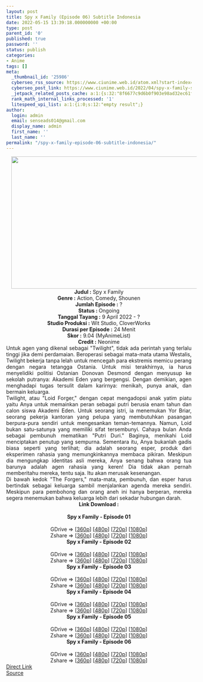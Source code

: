 ```yaml
---
layout: post
title: Spy x Family (Episode 06) Subtitle Indonesia
date: 2022-05-15 13:39:18.000000000 +00:00
type: post
parent_id: '0'
published: true
password: ''
status: publish
categories:
- Anime
tags: []
meta:
  _thumbnail_id: '25986'
  cyberseo_rss_source: https://www.ciunime.web.id/atom.xml?start-index=1
  cyberseo_post_link: https://www.ciunime.web.id/2022/04/spy-x-family-subtitle-indonesia.html
  _jetpack_related_posts_cache: a:1:{s:32:"8f6677c9d6b0f903e98ad32ec61f8deb";a:2:{s:7:"expires";i:1653821841;s:7:"payload";a:3:{i:0;a:1:{s:2:"id";i:25889;}i:1;a:1:{s:2:"id";i:25779;}i:2;a:1:{s:2:"id";i:26079;}}}}
  rank_math_internal_links_processed: '1'
  litespeed_vpi_list: a:1:{i:0;s:12:"empty result";}
author:
  login: admin
  email: senseads014@gmail.com
  display_name: admin
  first_name: ''
  last_name: ''
permalink: "/spy-x-family-episode-06-subtitle-indonesia/"
---
```

<div class="separator" style="clear: both; text-align: center;"><a href="https://blogger.googleusercontent.com/img/b/R29vZ2xl/AVvXsEj112rFhpKQ4YslFCib2CrCwOWa_fp7LvnouWzvy75aN0dWTU3AMng3ZQanibKMgdrLyDW4nYBPFIWG2yONXjjCbBt8XabMRoXQB1VTofbipXdOtH9QgL3Wtprra8mUqH_2NLCrLbH0FIrUZ-FN0XjUVoaKz8TBUGXL10g46q5BbWVDZzukORheXvHR/s1280/Spy%20x%20Family.jpg" style="margin-left: 1em; margin-right: 1em;"><img border="0" data-original-height="720" data-original-width="1280" height="360" src="{{ site.baseurl }}/assets/2022/05/Spy%20x%20Family.jpg" width="640" /></a></div>
<div class="separator" style="clear: both; text-align: center;"></div>
<div style="text-align: center;"><b>Judul</b><b><b> </b>:</b> Spy x Family</div>
<div style="text-align: center;"><b><b>Genre :</b></b> Action, Comedy, Shounen</div>
<div style="text-align: center;"><b>Jumlah Episode :</b> ?<br /><b>Status :&nbsp;</b>Ongoing<br /><b>Tanggal Tayang :</b> 9 April&nbsp;2022 - ?<br /><b>Studio Produksi :</b>&nbsp;Wit Studio, CloverWorks<br /><b>Durasi per Episode :</b> 24 Menit</div>
<div style="text-align: center;"><b>Skor :</b> 9.04 (MyAnimeList)</div>
<div style="text-align: center;"><b>Credit :</b>&nbsp;Neonime</div>
<div style="text-align: center;"></div>
<div style="text-align: justify;">
<div>Untuk agen yang dikenal sebagai "Twilight", tidak ada perintah yang terlalu tinggi jika demi perdamaian. Beroperasi sebagai mata-mata utama Westalis, Twilight bekerja tanpa lelah untuk mencegah para ekstremis memicu perang dengan negara tetangga Ostania. Untuk misi terakhirnya, ia harus menyelidiki politisi Ostanian Donovan Desmond dengan menyusup ke sekolah putranya: Akademi Eden yang bergengsi. Dengan demikian, agen menghadapi tugas tersulit dalam karirnya: menikah, punya anak, dan bermain keluarga.</div>
<div></div>
<div>Twilight, atau "Loid Forger," dengan cepat mengadopsi anak yatim piatu yaitu Anya untuk memainkan peran sebagai putri berusia enam tahun dan calon siswa Akademi Eden. Untuk seorang istri, ia menemukan Yor Briar, seorang pekerja kantoran yang pelupa yang membutuhkan pasangan berpura-pura sendiri untuk mengesankan teman-temannya. Namun, Loid bukan satu-satunya yang memiliki sifat tersembunyi. Cahaya bulan Anda sebagai pembunuh mematikan "Putri Duri." Baginya, menikahi Loid menciptakan penutup yang sempurna. Sementara itu, Anya bukanlah gadis biasa seperti yang terlihat; dia adalah seorang esper, produk dari eksperimen rahasia yang memungkinkannya membaca pikiran. Meskipun dia mengungkap identitas asli mereka, Anya senang bahwa orang tua barunya adalah agen rahasia yang keren! Dia tidak akan pernah memberitahu mereka, tentu saja. Itu akan merusak kesenangan.</div>
<div></div>
<div>Di bawah kedok "The Forgers," mata-mata, pembunuh, dan esper harus bertindak sebagai keluarga sambil menjalankan agenda mereka sendiri. Meskipun para pembohong dan orang aneh ini hanya berperan, mereka segera menemukan bahwa keluarga lebih dari sekadar hubungan darah.</div>
</div>
<div style="text-align: justify;"></div>
<div style="text-align: justify;"></div>
<div style="text-align: center;">
<div style="text-align: center;">
<div style="text-align: left;">
<div style="text-align: center;"><b>Link Download :</b></div>
<div style="text-align: center;"><b><br /></b></div>
<div style="text-align: center;"><span style="text-align: left;"><b>Spy x Family&nbsp;</b></span><b>- Episode 01</b></div>
<div style="text-align: center;"><b><br /></b></div>
<div style="text-align: center;">GDrive =&gt; [<a href="https://acefile.co/f/72235821/oploverz-sxf-01-mp4-360p-mp4" target="_blank" rel="noopener">360p</a>] [<a href="https://acefile.co/f/72242680/neonime_sxf-01-480p-zip" target="_blank" rel="noopener">480p</a>] [<a href="https://acefile.co/f/72243002/neonime_sxf-01-720p-zip" target="_blank" rel="noopener">720p</a>] [<a href="https://acefile.co/f/72242544/neonime_sxf-01-1080p-zip" target="_blank" rel="noopener">1080p</a>]</div>
<div style="text-align: center;">Zshare =&gt; [<a href="https://www95.zippyshare.com/v/08GGkIPD/file.html" target="_blank" rel="noopener">360p</a>] [<a href="https://www54.zippyshare.com/v/W1uuxNjv/file.html" target="_blank" rel="noopener">480p</a>] [<a href="https://www110.zippyshare.com/v/Faz60QU5/file.html" target="_blank" rel="noopener">720p</a>] [<a href="https://www38.zippyshare.com/v/7xg5zIS7/file.html" target="_blank" rel="noopener">1080p</a>]</div>
<div style="text-align: center;"></div>
<div style="text-align: center;">
<div><span style="text-align: left;"><b>Spy x Family&nbsp;</b></span><b>- Episode 02</b></div>
<div><b><br /></b></div>
<div>GDrive =&gt; [<a href="https://acefile.co/f/72780896/oploverz-sxf-02-mp4-360p-mp4" target="_blank" rel="noopener">360p</a>] [<a href="https://acefile.co/f/72783466/neonime_-sxf-02-480p-zip" target="_blank" rel="noopener">480p</a>] [<a href="https://acefile.co/f/72783778/neonime_-sxf-02-720p-zip" target="_blank" rel="noopener">720p</a>] [<a href="https://acefile.co/f/72783158/neonime_-sxf-02-1080p-zip" target="_blank" rel="noopener">1080p</a>]</div>
<div>Zshare =&gt; [<a href="https://www56.zippyshare.com/v/qNwGt3bX/file.html" target="_blank" rel="noopener">360p</a>] [<a href="https://www107.zippyshare.com/v/klXuwxBL/file.html" target="_blank" rel="noopener">480p</a>] [<a href="https://www62.zippyshare.com/v/paYulzfE/file.html" target="_blank" rel="noopener">720p</a>] [<a href="https://www21.zippyshare.com/v/yYzaGCmd/file.html" target="_blank" rel="noopener">1080p</a>]</div>
<div></div>
<div>
<div><span style="text-align: left;"><b>Spy x Family&nbsp;</b></span><b>- Episode 03</b></div>
<div><b><br /></b></div>
<div>GDrive =&gt; [<a href="https://acefile.co/f/73305072/oploverz-sxf-03-mp4-360p-mp4" target="_blank" rel="noopener">360p</a>] [<a href="https://acefile.co/f/73305746/neonime_sxf-03-480p-zip" target="_blank" rel="noopener">480p</a>] [<a href="https://acefile.co/f/73306202/neonime_sxf-03-720p-zip" target="_blank" rel="noopener">720p</a>] [<a href="https://acefile.co/f/73306989/neonime_sxf-03-1080p-zip" target="_blank" rel="noopener">1080p</a>]</div>
<div>Zshare =&gt; [<a href="https://www68.zippyshare.com/v/44qRa3QL/file.html" target="_blank" rel="noopener">360p</a>] [<a href="https://www86.zippyshare.com/v/JOj1BW70/file.html" target="_blank" rel="noopener">480p</a>] [<a href="https://www50.zippyshare.com/v/qB2vqgvg/file.html" target="_blank" rel="noopener">720p</a>] [<a href="https://www.mirrored.to/files/X78AGNUL/oploverz_-_SXF_03_[1080p][1DEE9143].mkv_links" target="_blank" rel="noopener">1080p</a>]</div>
</div>
<div></div>
<div>
<div><span style="text-align: left;"><b>Spy x Family&nbsp;</b></span><b>- Episode 04</b></div>
<div><b><br /></b></div>
<div>GDrive =&gt; [<a href="https://acefile.co/f/73843192/oploverz-sxf-04-mp4-360p-mp4" target="_blank" rel="noopener">360p</a>] [<a href="https://acefile.co/f/73843825/neonime_sxf-04-480p-zip" target="_blank" rel="noopener">480p</a>] [<a href="https://acefile.co/f/73844155/neonime_sxf-04-720p-zip" target="_blank" rel="noopener">720p</a>] [<a href="https://acefile.co/f/73844994/neonime_sxf-04-1080p-zip" target="_blank" rel="noopener">1080p</a>]</div>
<div>Zshare =&gt; [<a href="https://www94.zippyshare.com/v/U4PuKhyq/file.html" target="_blank" rel="noopener">360p</a>] [<a href="https://www82.zippyshare.com/v/QYIh3kyb/file.html" target="_blank" rel="noopener">480p</a>] [<a href="https://www93.zippyshare.com/v/PYZ8d2f6/file.html" target="_blank" rel="noopener">720p</a>] [<a href="https://www65.zippyshare.com/v/702NFZOB/file.html" target="_blank" rel="noopener">1080p</a>]</div>
</div>
<div></div>
<div>
<div><span style="text-align: left;"><b>Spy x Family&nbsp;</b></span><b>- Episode 05</b></div>
<div><b><br /></b></div>
<div>GDrive =&gt; [<a href="https://acefile.co/f/74292964/oploverz-sxf-05-mp4-360p-mp4" target="_blank" rel="noopener">360p</a>] [<a href="https://acefile.co/f/74293729/neonime_sxf_05-480p-zip" target="_blank" rel="noopener">480p</a>] [<a href="https://acefile.co/f/74293723/neonime_sxf_05-720p-zip" target="_blank" rel="noopener">720p</a>] [<a href="https://acefile.co/f/74295755/neonime_sxf_05-1080p-zip" target="_blank" rel="noopener">1080p</a>]</div>
<div>Zshare =&gt; [<a href="https://www39.zippyshare.com/v/RA6hdmHU/file.html" target="_blank" rel="noopener">360p</a>] [<a href="https://www72.zippyshare.com/v/UvorZIdq/file.html" target="_blank" rel="noopener">480p</a>] [<a href="https://www64.zippyshare.com/v/1TLp6ooP/file.html" target="_blank" rel="noopener">720p</a>] [<a href="https://www15.zippyshare.com/v/2CTXDvLJ/file.html" target="_blank" rel="noopener">1080p</a>]</div>
</div>
<div></div>
<div>
<div><span style="text-align: left;"><b>Spy x Family&nbsp;</b></span><b>- Episode 06</b></div>
<div><b><br /></b></div>
<div>GDrive =&gt; [<a href="https://acefile.co/f/74808692/sxf-06-360p-samehadaku-care-mp4" target="_blank" rel="noopener">360p</a>] [<a href="https://acefile.co/f/74808707/sxf-06-480p-samehadaku-care-mp4" target="_blank" rel="noopener">480p</a>] [<a href="https://acefile.co/f/74809093/sxf-06-mp4hd-samehadaku-care-mp4" target="_blank" rel="noopener">720p</a>] [<a href="https://acefile.co/f/74813257/sxf-06-fullhd-samehadaku-care-mp4" target="_blank" rel="noopener">1080p</a>]</div>
<div>Zshare =&gt; [<a href="https://www28.zippyshare.com/v/KEU0QIxB/file.html" target="_blank" rel="noopener">360p</a>] [<a href="https://www28.zippyshare.com/v/gkaVMht1/file.html" target="_blank" rel="noopener">480p</a>] [<a href="https://www15.zippyshare.com/v/Y16vGS77/file.html" target="_blank" rel="noopener">720p</a>] [<a href="https://www84.zippyshare.com/v/zPC3NWtZ/file.html" target="_blank" rel="noopener">1080p</a>]</div>
</div>
</div>
</div>
</div>
</div>
<link rel="stylesheet" href="https://cdnjs.cloudflare.com/ajax/libs/font-awesome/4.7.0/css/font-awesome.min.css" />
<div class="divbtn"> <a href="https://handymansurrender.com/fihup8buzv?key=94550f7ce39444073321dde3b8782f97" class="btn"><i class="fa fa-download"></i> Direct Link</a> <br /><a href="https://www.ciunime.web.id/2022/04/spy-x-family-subtitle-indonesia.html">Source</a> </div>
